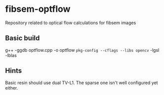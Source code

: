 # fibsem-optflow
Repository related to optical flow calculations for fibsem images

## Basic build

g++ -ggdb optflow.cpp -o optflow `pkg-config --cflags --libs opencv` -lgsl -lblas

## Hints

Basic resin should use dual TV-L1. The sparse one isn't well configured yet either.
